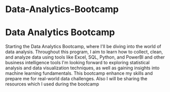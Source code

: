 # Data-Analytics-Bootcamp
<h1>Data Analytics Bootcamp</h1>
<p>Starting the Data Analytics Bootcamp, where I'll be diving into the world of data analysis. Throughout this program, I aim to learn how to collect, clean, and analyze data using tools like Excel, SQL, Python, and PowerBI and other business intelligence tools I'm looking forward to exploring statistical analysis and data visualization techniques, as well as gaining insights into machine learning fundamentals. This bootcamp enhance my skills and prepare me for real-world data challenges. Also I will be sharing the resources which I used during the bootcamp</p>
